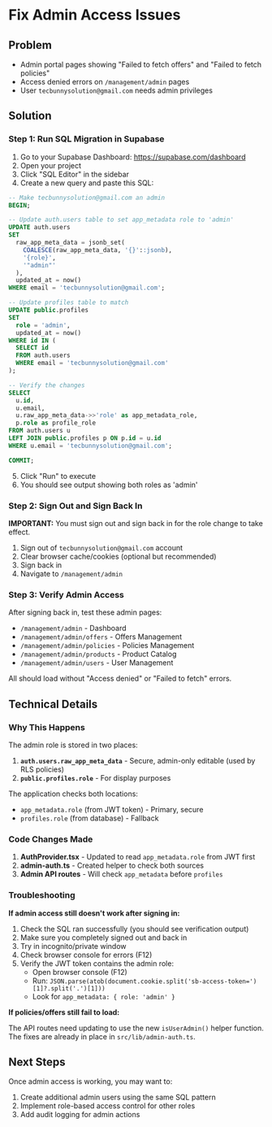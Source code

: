 # Fix Admin Access Issues

## Problem
- Admin portal pages showing "Failed to fetch offers" and "Failed to fetch policies"
- Access denied errors on `/management/admin` pages
- User `tecbunnysolution@gmail.com` needs admin privileges

## Solution

### Step 1: Run SQL Migration in Supabase

1. Go to your Supabase Dashboard: https://supabase.com/dashboard
2. Open your project
3. Click "SQL Editor" in the sidebar
4. Create a new query and paste this SQL:

```sql
-- Make tecbunnysolution@gmail.com an admin
BEGIN;

-- Update auth.users table to set app_metadata role to 'admin'
UPDATE auth.users
SET 
  raw_app_meta_data = jsonb_set(
    COALESCE(raw_app_meta_data, '{}'::jsonb),
    '{role}',
    '"admin"'
  ),
  updated_at = now()
WHERE email = 'tecbunnysolution@gmail.com';

-- Update profiles table to match
UPDATE public.profiles
SET 
  role = 'admin',
  updated_at = now()
WHERE id IN (
  SELECT id 
  FROM auth.users 
  WHERE email = 'tecbunnysolution@gmail.com'
);

-- Verify the changes
SELECT 
  u.id,
  u.email,
  u.raw_app_meta_data->>'role' as app_metadata_role,
  p.role as profile_role
FROM auth.users u
LEFT JOIN public.profiles p ON p.id = u.id
WHERE u.email = 'tecbunnysolution@gmail.com';

COMMIT;
```

5. Click "Run" to execute
6. You should see output showing both roles as 'admin'

### Step 2: Sign Out and Sign Back In

**IMPORTANT:** You must sign out and sign back in for the role change to take effect.

1. Sign out of `tecbunnysolution@gmail.com` account
2. Clear browser cache/cookies (optional but recommended)
3. Sign back in
4. Navigate to `/management/admin`

### Step 3: Verify Admin Access

After signing back in, test these admin pages:
- `/management/admin` - Dashboard
- `/management/admin/offers` - Offers Management  
- `/management/admin/policies` - Policies Management
- `/management/admin/products` - Product Catalog
- `/management/admin/users` - User Management

All should load without "Access denied" or "Failed to fetch" errors.

## Technical Details

### Why This Happens

The admin role is stored in two places:
1. **`auth.users.raw_app_meta_data`** - Secure, admin-only editable (used by RLS policies)
2. **`public.profiles.role`** - For display purposes

The application checks both locations:
- `app_metadata.role` (from JWT token) - Primary, secure
- `profiles.role` (from database) - Fallback

### Code Changes Made

1. **AuthProvider.tsx** - Updated to read `app_metadata.role` from JWT first
2. **admin-auth.ts** - Created helper to check both sources
3. **Admin API routes** - Will check `app_metadata` before `profiles`

### Troubleshooting

**If admin access still doesn't work after signing in:**

1. Check the SQL ran successfully (you should see verification output)
2. Make sure you completely signed out and back in
3. Try in incognito/private window
4. Check browser console for errors (F12)
5. Verify the JWT token contains the admin role:
   - Open browser console (F12)
   - Run: `JSON.parse(atob(document.cookie.split('sb-access-token=')[1]?.split('.')[1]))`
   - Look for `app_metadata: { role: 'admin' }`

**If policies/offers still fail to load:**

The API routes need updating to use the new `isUserAdmin()` helper function. The fixes are already in place in `src/lib/admin-auth.ts`.

## Next Steps

Once admin access is working, you may want to:
1. Create additional admin users using the same SQL pattern
2. Implement role-based access control for other roles
3. Add audit logging for admin actions
